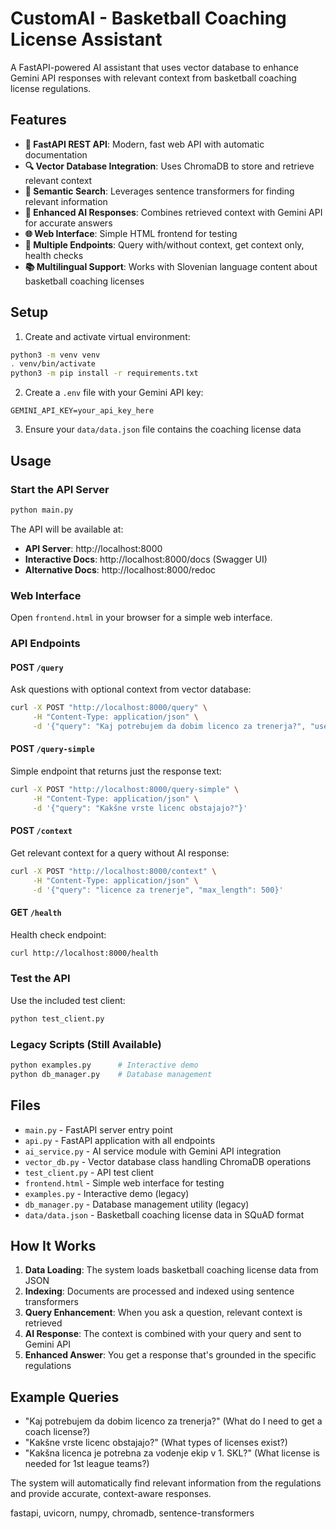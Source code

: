 # CustomAI - Basketball Coaching License Assistant

A FastAPI-powered AI assistant that uses vector database to enhance Gemini API responses with relevant context from basketball coaching license regulations.

## Features

- **🚀 FastAPI REST API**: Modern, fast web API with automatic documentation
- **🔍 Vector Database Integration**: Uses ChromaDB to store and retrieve relevant context
- **🧠 Semantic Search**: Leverages sentence transformers for finding relevant information
- **🤖 Enhanced AI Responses**: Combines retrieved context with Gemini API for accurate answers
- **🌐 Web Interface**: Simple HTML frontend for testing
- **🔧 Multiple Endpoints**: Query with/without context, get context only, health checks
- **📚 Multilingual Support**: Works with Slovenian language content about basketball coaching licenses

## Setup

1. Create and activate virtual environment:

```bash
python3 -m venv venv
. venv/bin/activate
python3 -m pip install -r requirements.txt
```

2. Create a `.env` file with your Gemini API key:

```
GEMINI_API_KEY=your_api_key_here
```

3. Ensure your `data/data.json` file contains the coaching license data

## Usage

### Start the API Server

```bash
python main.py
```

The API will be available at:

- **API Server**: http://localhost:8000
- **Interactive Docs**: http://localhost:8000/docs (Swagger UI)
- **Alternative Docs**: http://localhost:8000/redoc

### Web Interface

Open `frontend.html` in your browser for a simple web interface.

### API Endpoints

#### POST `/query`

Ask questions with optional context from vector database:

```bash
curl -X POST "http://localhost:8000/query" \
     -H "Content-Type: application/json" \
     -d '{"query": "Kaj potrebujem da dobim licenco za trenerja?", "use_context": true}'
```

#### POST `/query-simple`

Simple endpoint that returns just the response text:

```bash
curl -X POST "http://localhost:8000/query-simple" \
     -H "Content-Type: application/json" \
     -d '{"query": "Kakšne vrste licenc obstajajo?"}'
```

#### POST `/context`

Get relevant context for a query without AI response:

```bash
curl -X POST "http://localhost:8000/context" \
     -H "Content-Type: application/json" \
     -d '{"query": "licence za trenerje", "max_length": 500}'
```

#### GET `/health`

Health check endpoint:

```bash
curl http://localhost:8000/health
```

### Test the API

Use the included test client:

```bash
python test_client.py
```

### Legacy Scripts (Still Available)

```bash
python examples.py      # Interactive demo
python db_manager.py    # Database management
```

## Files

- `main.py` - FastAPI server entry point
- `api.py` - FastAPI application with all endpoints
- `ai_service.py` - AI service module with Gemini API integration
- `vector_db.py` - Vector database class handling ChromaDB operations
- `test_client.py` - API test client
- `frontend.html` - Simple web interface for testing
- `examples.py` - Interactive demo (legacy)
- `db_manager.py` - Database management utility (legacy)
- `data/data.json` - Basketball coaching license data in SQuAD format

## How It Works

1. **Data Loading**: The system loads basketball coaching license data from JSON
2. **Indexing**: Documents are processed and indexed using sentence transformers
3. **Query Enhancement**: When you ask a question, relevant context is retrieved
4. **AI Response**: The context is combined with your query and sent to Gemini API
5. **Enhanced Answer**: You get a response that's grounded in the specific regulations

## Example Queries

- "Kaj potrebujem da dobim licenco za trenerja?" (What do I need to get a coach license?)
- "Kakšne vrste licenc obstajajo?" (What types of licenses exist?)
- "Kakšna licenca je potrebna za vodenje ekip v 1. SKL?" (What license is needed for 1st league teams?)

The system will automatically find relevant information from the regulations and provide accurate, context-aware responses.

fastapi, uvicorn, numpy, chromadb, sentence-transformers
